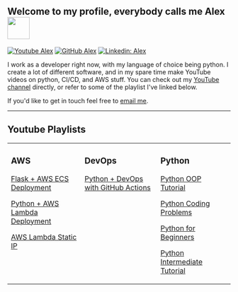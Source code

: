 <h2> Welcome to my profile, everybody calls me Alex <img src="https://media.giphy.com/media/UQnRw2GW4xGwu519XE/giphy.gif" width="50"></h2>

[![Youtube Alex](https://img.shields.io/youtube/channel/subscribers/UCTebDgj-GzOh3zo9Xf1vO4A?style=social)](https://www.youtube.com/channel/UCTebDgj-GzOh3zo9Xf1vO4A/)
[![GitHub Alex](https://img.shields.io/github/followers/alexanderdamiani?label=follow&style=social)](https://github.com/alexanderdamiani?tab=followers)
[![Linkedin: Alex](https://img.shields.io/badge/-Alex-blue?style=flat-square&logo=Linkedin&logoColor=white&link=https://www.linkedin.com/in/alex-d-cfa-5070b868/)](https://www.linkedin.com/in/alex-d-cfa-5070b868/)

I work as a developer right now, with my language of choice being python. I create a lot of different software, and in my spare time make YouTube videos on python, CI/CD, and AWS stuff. You can check out my [YouTube channel](https://www.youtube.com/channel/UCTebDgj-GzOh3zo9Xf1vO4A) directly, or refer to some of the playlist I've linked below.

If you'd like to get in touch feel free to [email me](mailto:alexander.damiani15@gmail.com).

---

## Youtube Playlists

<table>
<tr><td valign="top" width="33%">

### AWS

[Flask + AWS ECS Deployment](https://www.youtube.com/watch?v=kqa_cchAMLY&list=PL0dOL8Z7pG3IWsvseNd-JoFTHL16P_iTC&index=1)

[Python + AWS Lambda Deployment](https://www.youtube.com/watch?v=ECtqPy_e1Qw&list=PL0dOL8Z7pG3L4hi2SLJqojxshXNtsJQ_r)

[AWS Lambda Static IP](https://www.youtube.com/watch?v=m4diiuHP-vM&list=PL0dOL8Z7pG3KSWxlDYibg0OyMb60BIHgr)
</td><td valign="top" width="34%">
  
### DevOps
[Python + DevOps with GitHub Actions](https://www.youtube.com/watch?v=oi94qEvi9Qo&list=PL0dOL8Z7pG3J6t1pqRQiNarBGY-ZnIJcq)
</td><td valign="top" width="34%">

### Python
[Python OOP Tutorial](https://www.youtube.com/watch?v=TGGwPm7Goxg&list=PL0dOL8Z7pG3K_hc_pa74_-vniZiJp6kAd)

[Python Coding Problems](https://www.youtube.com/watch?v=eWq7lx9oOdM&list=PL0dOL8Z7pG3IJTzMwf7Zs0CChzbU_Mm9f)

[Python for Beginners](https://www.youtube.com/watch?v=F65LSgL9gx4&list=PL0dOL8Z7pG3JSKfVxHorv42s00VHhg9ee)

[Python Intermediate Tutorial](https://www.youtube.com/watch?v=TGGwPm7Goxg&list=PL0dOL8Z7pG3I9QVAyxXHClXUY8P_Qddv9)
</td></tr></table>
</div>
